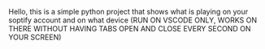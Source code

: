 Hello, this is a simple python project that shows what is playing on your soptify account and on what device
(RUN ON VSCODE ONLY, WORKS ON THERE WITHOUT HAVING TABS OPEN AND CLOSE EVERY SECOND ON YOUR SCREEN)
